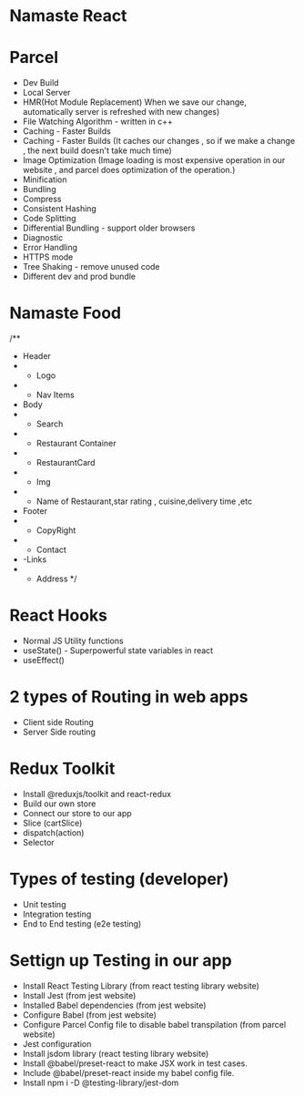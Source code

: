 # Namaste React 



# Parcel
- Dev Build
- Local Server
- HMR(Hot Module Replacement)
When we save our change, automatically server is refreshed with new changes)
- File Watching Algorithm - written in c++
- Caching - Faster Builds
- Caching - Faster Builds
(It caches our changes , so if we make a change , the next build doesn't take much time)
- Image Optimization
(Image loading is most expensive operation in our website , and parcel does optimization of the operation.)
- Minification
- Bundling
- Compress
- Consistent Hashing
- Code Splitting
- Differential Bundling - support older browsers
- Diagnostic
- Error Handling
- HTTPS mode
- Tree Shaking - remove unused code
- Different dev and prod bundle


# Namaste Food

/**
 * Header
 * - Logo
 * - Nav Items
 * Body
 * - Search
 * - Restaurant Container
 *  - RestaurantCard
 *    - Img
 *    - Name of Restaurant,star rating , cuisine,delivery time ,etc
 * Footer
 * - CopyRight
 * - Contact
 * -Links
 * - Address
 */

 # React Hooks
 - Normal JS Utility functions
 - useState() - Superpowerful state variables in react
 - useEffect()

 # 2 types of Routing in web apps
 - Client side Routing
 - Server Side routing


 # Redux Toolkit
 - Install @reduxjs/toolkit and react-redux
 - Build our own store
 - Connect our store to our app
 - Slice (cartSlice)
 - dispatch(action)
 - Selector

 # Types of testing (developer)
 - Unit testing
 - Integration testing
 - End to End testing (e2e testing)

 # Settign up Testing in our app
- Install React Testing Library (from react testing library website)
- Install Jest (from jest website)
- Installed Babel dependencies (from jest website)
- Configure Babel (from jest website)
- Configure Parcel Config file to disable babel  transpilation (from parcel website)
- Jest configuration
- Install jsdom library (react testing library website)
- Install @babel/preset-react to make JSX work in test cases. 
- Include @babel/preset-react inside my babel config file.
- Install npm i -D @testing-library/jest-dom 